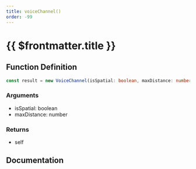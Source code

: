 ```yaml
---
title: voiceChannel()
order: -99
---
```


# {{ $frontmatter.title }}

## Function Definition

```ts
const result = new VoiceChannel(isSpatial: boolean, maxDistance: number);
```

### Arguments

* isSpatial: boolean
* maxDistance: number

### Returns

* self

## Documentation

<!--@include: ./parts/voiceChannel.md-->
